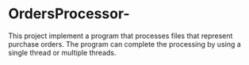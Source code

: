 # OrdersProcessor-
This project implement a program that processes files that represent purchase orders. The program can complete the processing by using a single thread or multiple threads.
